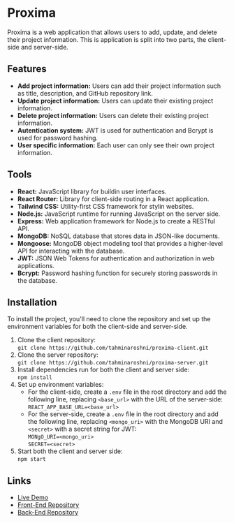 # Proxima

Proxima is a web application that allows users to add, update, and delete their project information. This is application is split into two parts, the client-side and server-side.

## Features

 * **Add project information:** Users can add their project information such as title, description, and GitHub repository link. 
 * **Update project information:** Users can update their existing project information. 
 * **Delete project information:** Users can delete their existing project information. 
 * **Autentication system:** JWT is used for authentication and Bcrypt is used for password hashing. 
 * **User specific information:** Each user can only see their own project information. 

## Tools

 * **React:** JavaScript library for buildin user interfaces.
 * **React Router:** Library for client-side routing in a React application.
 * **Tailwind CSS:** Utility-first CSS framework for stylin websites.
 * **Node.js:** JavaScript runtime for running JavaScript on the server side.
 * **Express:** Web application framework for Node.js to create a RESTful API.
 * **MongoDB:** NoSQL database that stores data in JSON-like documents.
 * **Mongoose:** MongoDB object modeling tool that provides a higher-level API for interacting with the database.
 * **JWT:** JSON Web Tokens for authentication and authorization in web applications.
 * **Bcrypt:** Password hashing function for securely storing passwords in the database.
 
## Installation
 
To install the project, you'll need to clone the repository and set up the environment variables for both the client-side and server-side.
 1. Clone the client repository:\
       `git clone https://github.com/tahminaroshni/proxima-client.git`
 2. Clone the server repository:\
       `git clone https://github.com/tahminaroshni/proxima-server.git`
 3. Install dependencies run for both the client and server side:\
       `npm install`
 4. Set up environment variables:
      * For the client-side, create a `.env` file in the root directory and add the following line, replacing `<base_url>` with the URL of the server-side:\
       `REACT_APP_BASE_URL=<base_url>`
      * For the server-side, create a `.env` file in the root directory and add the following line, replacing `<mongo_uri>` with the MongoDB URI and `<secret>` with a secret string for JWT:\
       `MONgO_URI=<mongo_uri>`\
       `SECRET=<secret>`
 5. Start both the client and server side:\
       `npm start`
     
 ## Links
 
 * [Live Demo](https://proxima-client-project.netlify.app)
 * [Front-End Repository](https://github.com/tahminaroshni/proxima-client)
 * [Back-End Repository](https://github.com/tahminaroshni/proxima-server)
